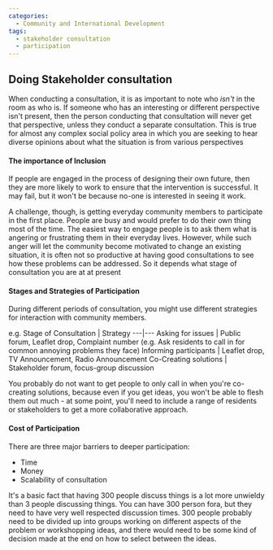 ```yaml
---
categories:
  - Community and International Development
tags:
  - stakeholder consultation
  - participation
---
```


## Doing Stakeholder consultation

When conducting a consultation, it is as important to note who _isn't_ in the room as who is. If someone who has an interesting or different perspective isn't present, then the person conducting that consultation will never get that perspective, unless they conduct a separate consultation. This is true for almost any complex social policy area in which you are seeking to hear diverse opinions about what the situation is from various perspectives

#### The importance of Inclusion

If people are engaged in the process of designing their own future, then they are more likely to work to ensure that the intervention is successful. It may fail, but it won't be because no-one is interested in seeing it work.

A challenge, though, is getting everyday community members to participate in the first place. People are busy and would prefer to do their own thing most of the time. The easiest way to engage people is to ask them what is angering or frustrating them in their everyday lives. However, while such anger will let the community become motivated to change an existing situation, it is often not so productive at having good consultations to see how these problems can be addressed. So it depends what stage of consultation you are at at present


#### Stages and Strategies of Participation

During different periods of consultation, you might use different strategies for interaction with community members.

e.g. 
Stage of Consultation | Strategy
---|---
Asking for issues | Public forum, Leaflet drop, Complaint number (e.g. Ask residents to call in for common annoying problems they face)
Informing participants | Leaflet drop, TV Announcement, Radio Announcement
Co-Creating solutions | Stakeholder forum, focus-group discussion

You probably do not want to get people to only call in when you're co-creating solutions, because even if you get ideas, you won't be able to flesh them out much - at some point, you'll need to include a range of residents or stakeholders to get a more collaborative approach.


#### Cost of Participation
There are three major barriers to deeper participation:
* Time
* Money
* Scalability of consultation

It's a basic fact that having 300 people discuss things is a lot more unwieldy than 3 people discussing things. You can have 300 person fora, but they need to have very well respected discussion times. 300 people probably need to be divided up into groups working on different aspects of the problem or workshopping ideas, and there would need to be some kind of decision made at the end on how to select between the ideas.

